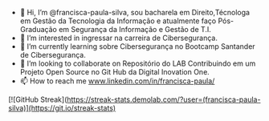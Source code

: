 - 👋 Hi, I’m @francisca-paula-silva, sou bacharela em Direito,Técnologa em Gestão da Tecnologia da Informação e atualmente faço Pós-Graduação em Segurança da Informação e Gestão de T.I.
- 👀 I’m interested in ingressar na carreira de Cibersegurança.
- 🌱 I’m currently learning sobre Cibersegurança no Bootcamp Santander de Cibersegurança.
- 💞️ I’m looking to collaborate on Repositório do LAB Contribuindo em um Projeto Open Source no Git Hub da Digital  Inovation One.
- 📫 How to reach me  www.linkedin.com/in/francisca-paula/

<!---
francisca-paula-silva/francisca-paula-silva is a ✨ special ✨ repository because its `README.md` (this file) appears on your GitHub profile.
You can click the Preview link to take a look at your changes.
--->
[![GitHub Streak](https://streak-stats.demolab.com/?user=(francisca-paula-silva)](https://git.io/streak-stats)
